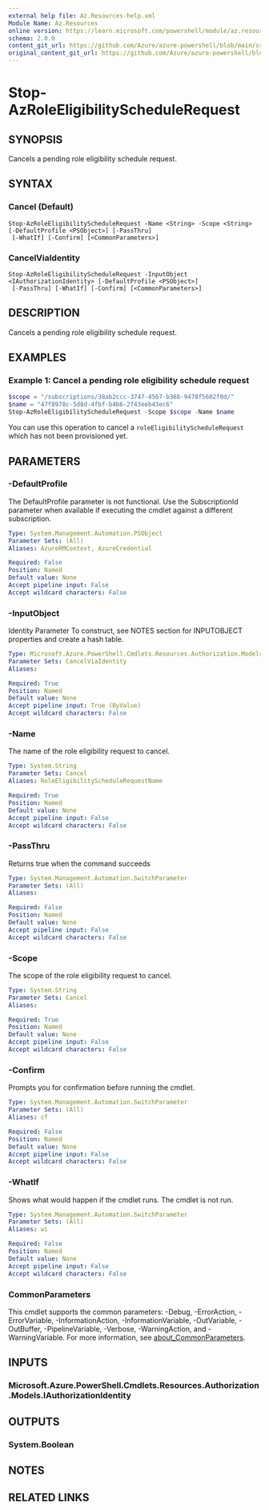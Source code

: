 ```yaml
---
external help file: Az.Resources-help.xml
Module Name: Az.Resources
online version: https://learn.microsoft.com/powershell/module/az.resources/stop-azroleeligibilityschedulerequest
schema: 2.0.0
content_git_url: https://github.com/Azure/azure-powershell/blob/main/src/Resources/Resources/help/Stop-AzRoleEligibilityScheduleRequest.md
original_content_git_url: https://github.com/Azure/azure-powershell/blob/main/src/Resources/Resources/help/Stop-AzRoleEligibilityScheduleRequest.md
---
```


# Stop-AzRoleEligibilityScheduleRequest

## SYNOPSIS
Cancels a pending role eligibility schedule request.

## SYNTAX

### Cancel (Default)
```
Stop-AzRoleEligibilityScheduleRequest -Name <String> -Scope <String> [-DefaultProfile <PSObject>] [-PassThru]
 [-WhatIf] [-Confirm] [<CommonParameters>]
```

### CancelViaIdentity
```
Stop-AzRoleEligibilityScheduleRequest -InputObject <IAuthorizationIdentity> [-DefaultProfile <PSObject>]
 [-PassThru] [-WhatIf] [-Confirm] [<CommonParameters>]
```

## DESCRIPTION
Cancels a pending role eligibility schedule request.

## EXAMPLES

### Example 1: Cancel a pending role eligibility schedule request
```powershell
$scope = "/subscriptions/38ab2ccc-3747-4567-b36b-9478f5602f0d/"
$name = "47f8978c-5d8d-4fbf-b4b6-2f43eeb43ec6"
Stop-AzRoleEligibilityScheduleRequest -Scope $scope -Name $name
```

You can use this operation to cancel a `roleEligibilityScheduleRequest` which has not been provisioned yet.

## PARAMETERS

### -DefaultProfile
The DefaultProfile parameter is not functional.
Use the SubscriptionId parameter when available if executing the cmdlet against a different subscription.

```yaml
Type: System.Management.Automation.PSObject
Parameter Sets: (All)
Aliases: AzureRMContext, AzureCredential

Required: False
Position: Named
Default value: None
Accept pipeline input: False
Accept wildcard characters: False
```

### -InputObject
Identity Parameter
To construct, see NOTES section for INPUTOBJECT properties and create a hash table.

```yaml
Type: Microsoft.Azure.PowerShell.Cmdlets.Resources.Authorization.Models.IAuthorizationIdentity
Parameter Sets: CancelViaIdentity
Aliases:

Required: True
Position: Named
Default value: None
Accept pipeline input: True (ByValue)
Accept wildcard characters: False
```

### -Name
The name of the role eligibility request to cancel.

```yaml
Type: System.String
Parameter Sets: Cancel
Aliases: RoleEligibilityScheduleRequestName

Required: True
Position: Named
Default value: None
Accept pipeline input: False
Accept wildcard characters: False
```

### -PassThru
Returns true when the command succeeds

```yaml
Type: System.Management.Automation.SwitchParameter
Parameter Sets: (All)
Aliases:

Required: False
Position: Named
Default value: None
Accept pipeline input: False
Accept wildcard characters: False
```

### -Scope
The scope of the role eligibility request to cancel.

```yaml
Type: System.String
Parameter Sets: Cancel
Aliases:

Required: True
Position: Named
Default value: None
Accept pipeline input: False
Accept wildcard characters: False
```

### -Confirm
Prompts you for confirmation before running the cmdlet.

```yaml
Type: System.Management.Automation.SwitchParameter
Parameter Sets: (All)
Aliases: cf

Required: False
Position: Named
Default value: None
Accept pipeline input: False
Accept wildcard characters: False
```

### -WhatIf
Shows what would happen if the cmdlet runs.
The cmdlet is not run.

```yaml
Type: System.Management.Automation.SwitchParameter
Parameter Sets: (All)
Aliases: wi

Required: False
Position: Named
Default value: None
Accept pipeline input: False
Accept wildcard characters: False
```

### CommonParameters
This cmdlet supports the common parameters: -Debug, -ErrorAction, -ErrorVariable, -InformationAction, -InformationVariable, -OutVariable, -OutBuffer, -PipelineVariable, -Verbose, -WarningAction, and -WarningVariable. For more information, see [about_CommonParameters](http://go.microsoft.com/fwlink/?LinkID=113216).

## INPUTS

### Microsoft.Azure.PowerShell.Cmdlets.Resources.Authorization.Models.IAuthorizationIdentity

## OUTPUTS

### System.Boolean

## NOTES

## RELATED LINKS
